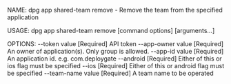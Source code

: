 NAME:
   dpg app shared-team remove - Remove the team from the specified application

USAGE:
   dpg app shared-team remove [command options] [arguments...]

OPTIONS:
   --token value      [Required] API token
   --app-owner value  [Required] An owner of application(s). Only group is allowed.
   --app-id value     [Required] An application id. e.g. com.deploygate
   --android          [Required] Either of this or ios flag must be specified
   --ios              [Required] Either of this or android flag must be specified
   --team-name value  [Required] A team name to be operated
   
